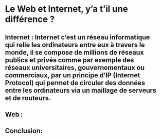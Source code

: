 # Le Web et Internet, y’a t’il une différence ?


## Internet : Internet c’est un réseau informatique qui relie les ordinateurs entre eux à travers le monde, il se compose de millions de réseaux publics et privés comme par exemple des réseaux universitaires, gouvernementaux ou commerciaux, par un principe d’IP (Internet Protocol) qui permet de circuler des données entre les ordinateurs via un maillage de serveurs et de routeurs.


## Web :


## Conclusion:
